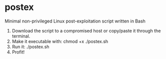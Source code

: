 # postex
Minimal non-privileged Linux post-exploitation script written in Bash

1. Download the script to a compromised host or copy/paste it through the terminal.
2. Make it executable with: chmod +x ./postex.sh
3. Run it: ./postex.sh
4. Profit!
